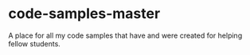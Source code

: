 # code-samples-master
A place for all my code samples that have and were created for helping fellow students. 
